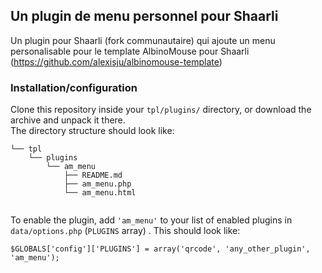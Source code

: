 
## Un plugin de menu personnel pour Shaarli

Un plugin pour Shaarli (fork communautaire) qui ajoute un menu personalisable pour le template AlbinoMouse pour Shaarli (https://github.com/alexisju/albinomouse-template)

### Installation/configuration
Clone this repository inside your `tpl/plugins/` directory, or download the archive and unpack it there.  
The directory structure should look like:

```
└── tpl
    └── plugins
        └── am_menu
            ├── README.md
            ├── am_menu.php
            └── am_menu.html
            
```

To enable the plugin, add `'am_menu'` to your list of enabled plugins in `data/options.php` (`PLUGINS` array)
. This should look like:

```
$GLOBALS['config']['PLUGINS'] = array('qrcode', 'any_other_plugin', 'am_menu');
```
